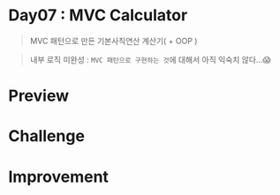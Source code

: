 # Day07 : MVC Calculator

> MVC 패턴으로 만든 기본사칙연산 계산기( + OOP )

> 내부 로직 미완성 : `MVC 패턴으로 구현하는 것`에 대해서 아직 익숙치 않다...😱

# Preview

# Challenge

# Improvement
